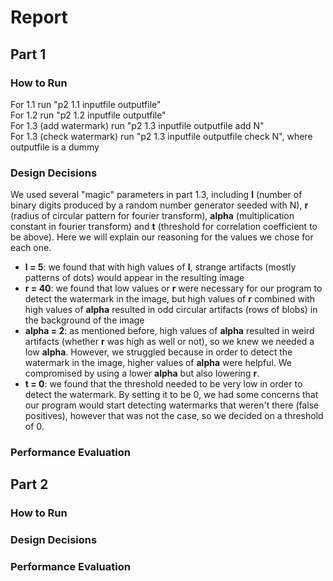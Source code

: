 # Report
## Part 1
### How to Run
For 1.1 run "p2 1.1 inputfile outputfile"  
For 1.2 run "p2 1.2 inputfile outputfile"  
For 1.3 (add watermark) run "p2 1.3 inputfile outputfile add N"  
For 1.3 (check watermark) run "p2 1.3 inputfile outputfile check N", where outputfile is a dummy  

### Design Decisions
We used several "magic" parameters in part 1.3, including **l** (number of binary digits produced by a random number generator seeded with N), **r** (radius of circular pattern for fourier transform), **alpha** (multiplication constant in fourier transform) and **t** (threshold for correlation coefficient to be above). Here we will explain our reasoning for the values we chose for each one.
* **l = 5**: we found that with high values of **l**, strange artifacts (mostly patterns of dots) would appear in the resulting image
* **r = 40**: we found that low values or **r** were necessary for our program to detect the watermark in the image, but high values of **r** combined with high values of **alpha** resulted in odd circular artifacts (rows of blobs) in the background of the image
* **alpha = 2**: as mentioned before, high values of **alpha** resulted in weird artifacts (whether **r** was high as well or not), so we knew we needed a low **alpha**. However, we struggled because in order to detect the watermark in the image, higher values of **alpha** were helpful. We compromised by using a lower **alpha** but also lowering **r**.
* **t = 0**: we found that the threshold needed to be very low in order to detect the watermark. By setting it to be 0, we had some concerns that our program would start detecting watermarks that weren't there (false positives), however that was not the case, so we decided on a threshold of 0.

### Performance Evaluation
  
## Part 2
### How to Run

### Design Decisions

### Performance Evaluation


